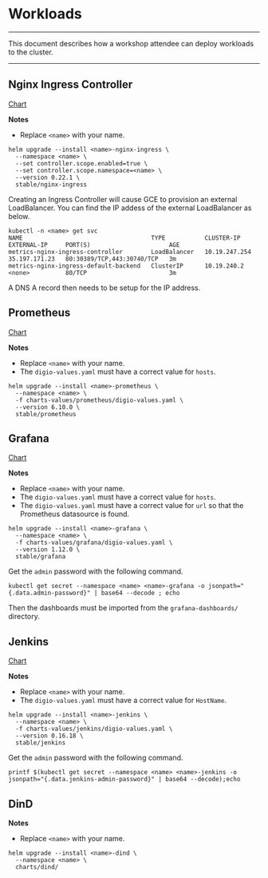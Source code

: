 # Workloads

---

This document describes how a workshop attendee can deploy workloads to the cluster.

---

## Nginx Ingress Controller

[Chart](https://github.com/helm/charts/tree/master/stable/nginx-ingress)

**Notes**

* Replace `<name>` with your name.

```console
helm upgrade --install <name>-nginx-ingress \
  --namespace <name> \
  --set controller.scope.enabled=true \
  --set controller.scope.namespace=<name> \
  --version 0.22.1 \
  stable/nginx-ingress
```

Creating an Ingress Controller will cause GCE to provision an external LoadBalancer.  You can find the IP addess of the external LoadBalancer as below.

```console
kubectl -n <name> get svc
NAME                                    TYPE           CLUSTER-IP      EXTERNAL-IP     PORT(S)                      AGE
metrics-nginx-ingress-controller        LoadBalancer   10.19.247.254   35.197.171.23   80:30389/TCP,443:30740/TCP   3m
metrics-nginx-ingress-default-backend   ClusterIP      10.19.240.2     <none>          80/TCP                       3m
```

A DNS A record then needs to be setup for the IP address.


## Prometheus

[Chart](https://github.com/helm/charts/tree/master/stable/prometheus)

**Notes**

* Replace `<name>` with your name.
* The `digio-values.yaml` must have a correct value for `hosts`.

```console
helm upgrade --install <name>-prometheus \
  --namespace <name> \
  -f charts-values/prometheus/digio-values.yaml \
  --version 6.10.0 \
  stable/prometheus
```


## Grafana

[Chart](https://github.com/helm/charts/tree/master/stable/grafana)

**Notes**

* Replace `<name>` with your name.
* The `digio-values.yaml` must have a correct value for `hosts`.
* The `digio-values.yaml` must have a correct value for `url` so that the Prometheus datasource is found.

```console
helm upgrade --install <name>-grafana \
  --namespace <name> \
  -f charts-values/grafana/digio-values.yaml \
  --version 1.12.0 \
  stable/grafana
```

Get the `admin` password with the following command.

```
kubectl get secret --namespace <name> <name>-grafana -o jsonpath="{.data.admin-password}" | base64 --decode ; echo
```

Then the dashboards must be imported from the `grafana-dashboards/` directory.


## Jenkins

[Chart](https://github.com/helm/charts/tree/master/stable/jenkins)

**Notes**

* Replace `<name>` with your name.
* The `digio-values.yaml` must have a correct value for `HostName`.

```console
helm upgrade --install <name>-jenkins \
  --namespace <name> \
  -f charts-values/jenkins/digio-values.yaml \
  --version 0.16.18 \
  stable/jenkins
```

Get the `admin` password with the following command.

```
printf $(kubectl get secret --namespace <name> <name>-jenkins -o jsonpath="{.data.jenkins-admin-password}" | base64 --decode);echo
```


## DinD

**Notes**

* Replace `<name>` with your name.

```console
helm upgrade --install <name>-dind \
  --namespace <name> \
  charts/dind/
```